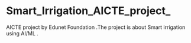 # Smart_Irrigation_AICTE_project_
AICTE project by Edunet Foundation .The project is about Smart irrigation using AI/ML . 
